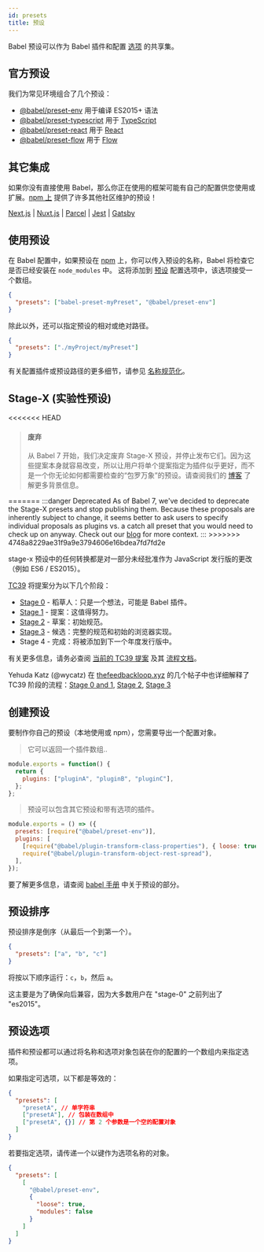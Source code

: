 ```yaml
---
id: presets
title: 预设
---
```


Babel 预设可以作为 Babel 插件和配置 [选项](options.md) 的共享集。

## 官方预设

我们为常见环境组合了几个预设：

- [@babel/preset-env](preset-env.md) 用于编译 ES2015+ 语法
- [@babel/preset-typescript](preset-typescript.md) 用于 [TypeScript](https://www.typescriptlang.org)
- [@babel/preset-react](preset-react.md) 用于 [React](https://reactjs.org/)
- [@babel/preset-flow](preset-flow.md) 用于 [Flow](https://flow.org/)

## 其它集成

如果你没有直接使用 Babel，那么你正在使用的框架可能有自己的配置供您使用或扩展。[npm 上](https://www.npmjs.com/search?q=babel-preset) 提供了许多其他社区维护的预设！

[Next.js](https://nextjs.org/docs/advanced-features/customizing-babel-config) | [Nuxt.js](https://nuxtjs.org/docs/2.x/configuration-glossary/configuration-build#babel) | [Parcel](https://en.parceljs.org/javascript.html#babel) | [Jest](https://jestjs.io/docs/getting-started#using-babel) | [Gatsby](https://www.gatsbyjs.com/docs/how-to/custom-configuration/babel)

<div id="preset-paths"></div>

## 使用预设

在 Babel 配置中，如果预设在 [npm](https://www.npmjs.com/search?q=babel-preset) 上，你可以传入预设的名称，Babel 将检查它是否已经安装在 `node_modules` 中。 这将添加到 [预设](options.md#presets) 配置选项中，该选项接受一个数组。

```json title="babel.config.json"
{
  "presets": ["babel-preset-myPreset", "@babel/preset-env"]
}
```

除此以外，还可以指定预设的相对或绝对路径。

```json title="babel.config.json"
{
  "presets": ["./myProject/myPreset"]
}
```

有关配置插件或预设路径的更多细节，请参见 [名称规范化](options.md#name-normalization)。

## Stage-X (实验性预设)

<<<<<<< HEAD
<blockquote class="babel-callout babel-callout-danger">
  <h4>废弃</h4>
  <p>
    从 Babel 7 开始，我们决定废弃 Stage-X 预设，并停止发布它们。因为这些提案本身就容易改变，所以让用户将单个提案指定为插件似乎更好，而不是一个你无论如何都需要检查的“包罗万象”的预设。请查阅我们的 <a href="https://babeljs.io/blog/2018/07/27/removing-babels-stage-presets">博客</a> 了解更多背景信息。
  </p>
</blockquote>
=======
:::danger Deprecated
As of Babel 7, we've decided to deprecate the Stage-X presets and stop publishing them. Because these proposals are inherently subject to change, it seems better to ask users to specify individual proposals as plugins vs. a catch all preset that you would need to check up on anyway. Check out our <a href="https://babeljs.io/blog/2018/07/27/removing-babels-stage-presets">blog</a> for more context.
:::
>>>>>>> 4748a8229ae31f9a9e3794606e16bdea7fd7fd2e

stage-x 预设中的任何转换都是对一部分未经批准作为 JavaScript 发行版的更改（例如 ES6 / ES2015）。

[TC39](https://github.com/tc39) 将提案分为以下几个阶段：

- [Stage 0](preset-stage-0.md) - 稻草人：只是一个想法，可能是 Babel 插件。
- [Stage 1](preset-stage-1.md) - 提案：这值得努力。
- [Stage 2](preset-stage-2.md) - 草案：初始规范。
- [Stage 3](preset-stage-3.md) - 候选：完整的规范和初始的浏览器实现。
- Stage 4 - 完成：将被添加到下一个年度发行版中。

有关更多信息，请务必查阅 [当前的 TC39 提案](https://github.com/tc39/proposals) 及其 [流程文档](https://tc39.github.io/process-document)。

Yehuda Katz (@wycatz) 在 [thefeedbackloop.xyz](https://thefeedbackloop.xyz) 的几个帖子中也详细解释了 TC39 阶段的流程：[Stage 0 and 1](https://thefeedbackloop.xyz/tc39-a-process-sketch-stages-0-and-1/), [Stage 2](https://thefeedbackloop.xyz/tc39-process-sketch-stage-2/), [Stage 3](https://thefeedbackloop.xyz/tc39-process-sketch-stage-3/)

## 创建预设

要制作你自己的预设（本地使用或 npm），您需要导出一个配置对象。

> 它可以返回一个插件数组..

```js title="JavaScript"
module.exports = function() {
  return {
    plugins: ["pluginA", "pluginB", "pluginC"],
  };
};
```

> 预设可以包含其它预设和带有选项的插件。

```js title="JavaScript"
module.exports = () => ({
  presets: [require("@babel/preset-env")],
  plugins: [
    [require("@babel/plugin-transform-class-properties"), { loose: true }],
    require("@babel/plugin-transform-object-rest-spread"),
  ],
});
```

要了解更多信息，请查阅 [babel 手册](https://github.com/thejameskyle/babel-handbook/blob/master/translations/en/user-handbook.md#making-your-own-preset) 中关于预设的部分。

## 预设排序

预设排序是倒序（从最后一个到第一个）。

```json title="babel.config.json"
{
  "presets": ["a", "b", "c"]
}
```

将按以下顺序运行：`c`，`b`，然后 `a`。

这主要是为了确保向后兼容，因为大多数用户在 "stage-0" 之前列出了 "es2015"。

## 预设选项

插件和预设都可以通过将名称和选项对象包装在你的配置的一个数组内来指定选项。

如果指定可选项，以下都是等效的：

```json title="babel.config.json"
{
  "presets": [
    "presetA", // 单字符串
    ["presetA"], // 包装在数组中
    ["presetA", {}] // 第 2 个参数是一个空的配置对象
  ]
}
```

若要指定选项，请传递一个以键作为选项名称的对象。

```json title="babel.config.json"
{
  "presets": [
    [
      "@babel/preset-env",
      {
        "loose": true,
        "modules": false
      }
    ]
  ]
}
```
